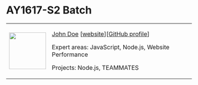 # AY1617-S2 Batch

<table>
  <tr>
    <td>
      <img src="http://www.comp.nus.edu.sg/~damithch/images/damith2.jpg" width="100" />
    </td>
    <td>
      <p><a href="johnDoe/JohnDoe.md" target="_blank">John Doe</a>
      [<a href="" target="_blank">website</a>][<a href="" target="_blank">GitHub profile</a>]</p>
      <p> Expert areas: JavaScript, Node.js, Website Performance </p>
      <p> Projects: Node.js, TEAMMATES </p>
    </td>
  </tr>
</table>


